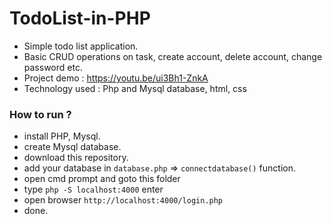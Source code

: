 # TodoList-in-PHP
- Simple todo list application.
- Basic CRUD operations on task, create account, delete account, change password etc.
- Project demo : https://youtu.be/ui3Bh1-ZnkA
- Technology used : Php and Mysql database, html, css

### How to run ?
- install PHP, Mysql.
- create Mysql database.
- download this repository.
- add your database in `database.php` => `connectdatabase()` function.
- open cmd prompt and goto this folder
- type `php -S localhost:4000` enter
- open browser `http://localhost:4000/login.php`
- done.
